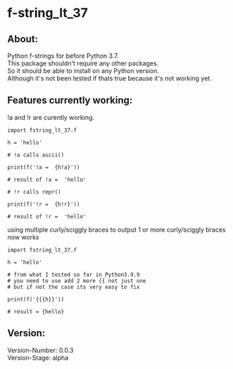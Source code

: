 # f-string_lt_37
## About: 
Python f-strings for before Python 3.7.
<br>
This package shouldn't require any other packages.
<br>
So it should be able to install on any Python version.
<br>
Although it's not been tested if thats true because it's not working yet.
<br>
## Features currently working:
!a and !r are curently working.
<br>
```
import fstring_lt_37.f

h = 'hello'

# !a calls ascii()

print(f('!a =  {h!a}'))

# result of !a =  'hello'

# !r calls repr()

print(f('!r =  {h!r}'))

# result of !r =  'hello' 
```
using multiple curly/sciggly braces to output 1 or more curly/sciggly braces now works
```
import fstring_lt_37.f

h = 'hello'

# from what I tested so far in Python3.9.9
# you need to use add 2 more {{ not just one 
# but if not the case its very easy to fix

print(f('{{{h}}'))

# result = {hello}
```
## Version: 
Version-Number: 0.0.3
<br>
Version-Stage: alpha


